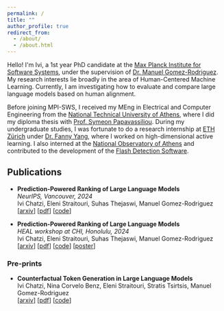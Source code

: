```yaml
---
permalink: /
title: ""
author_profile: true
redirect_from: 
  - /about/
  - /about.html
---
```


Hello! I'm Ivi, a 1st year PhD candidate at the [Max Planck Institute for Software Systems](https://www.mpi-sws.org/),
under the supervision of [Dr. Manuel Gomez-Rodriguez](https://people.mpi-sws.org/~manuelgr/index.html).
My research interests lie broadly in the area of Human-Centered Machine Learning.
Currently, I am investigating how to evaluate and compare large language models based on human alignment.

Before joining MPI-SWS, I received my MEng in Electrical and Computer Engineering from the [National Technical University of Athens](https://www.ece.ntua.gr/en), 
where I did my diploma thesis with [Prof. Symeon Papavassiliou](https://www.ece.ntua.gr/en/staff/76).
During my undergraduate studies, I was fortunate to do a research internship at [ETH Zürich](https://ethz.ch/en.html)
under [Dr. Fanny Yang](https://sml.inf.ethz.ch/group/fannyy/), where I worked on high-dimensional active learning.
I also interned at the [National Observatory of Athens](https://www.noa.gr/en/)
and contributed to the development of the [Flash Detection Software](https://kryoneri.astro.noa.gr/en/flash-detection-software/).


[//]: # (## News)

[//]: # ()
[//]: # (- _24.05.2024_: Our work [Prediction-Powered Ranking of Large Language Models]&#40;https://arxiv.org/abs/2402.17826&#41;)

[//]: # (was updated on arXiV, now containing our experimentation. Our code is also available on [github]&#40;https://github.com/Networks-Learning/prediction-powered-ranking&#41;!)

[//]: # (- _12.05.2024_: I presented our work [Prediction-Powered Ranking of Large Language Models]&#40;https://arxiv.org/abs/2402.17826&#41;)

[//]: # (as a [poster]&#40;https://qvapil.github.io/files/poster_ppr.pdf&#41; at the HEAL workshop at CHI 2024!)

## Publications

[//]: # (### Conferences)

- **Prediction-Powered Ranking of Large Language Models** \
_NeurIPS, Vancouver, 2024_ \
Ivi Chatzi, Eleni Straitouri, Suhas Thejaswi, Manuel Gomez-Rodriguez \
[[arxiv](https://arxiv.org/abs/2402.17826)] [[pdf](https://qvapil.github.io/files/2402.17826v2.pdf)] [[code](https://github.com/Networks-Learning/prediction-powered-ranking)]

[//]: # (### Workshops)

- **Prediction-Powered Ranking of Large Language Models** \
_HEAL workshop at CHI, Honolulu, 2024_ \
Ivi Chatzi, Eleni Straitouri, Suhas Thejaswi, Manuel Gomez-Rodriguez \
[[arxiv](https://arxiv.org/abs/2402.17826)] [[pdf](https://qvapil.github.io/files/2402.17826v2.pdf)] [[code](https://github.com/Networks-Learning/prediction-powered-ranking)] [[poster](https://qvapil.github.io/files/poster_ppr.pdf)]

### Pre-prints

- **Counterfactual Token Generation in Large Language Models** \
Ivi Chatzi, Nina Corvelo Benz, Eleni Straitouri, Stratis Tsirtsis, Manuel Gomez-Rodriguez \
[[arxiv](https://arxiv.org/abs/2409.17027)] [[pdf](https://qvapil.github.io/files/2409.17027v1.pdf)] [[code](https://github.com/Networks-Learning/counterfactual-llms)]